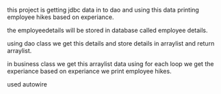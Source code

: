 this project is getting jdbc data in to dao and using this data printing employee hikes based on experiance.

the employeedetails will be stored in database called employee details.

using dao class we get this details and store details in arraylist and return arraylist.

in business class we get this arraylist data using for each loop we get the experiance based on experiance we print employee hikes.

used autowire
